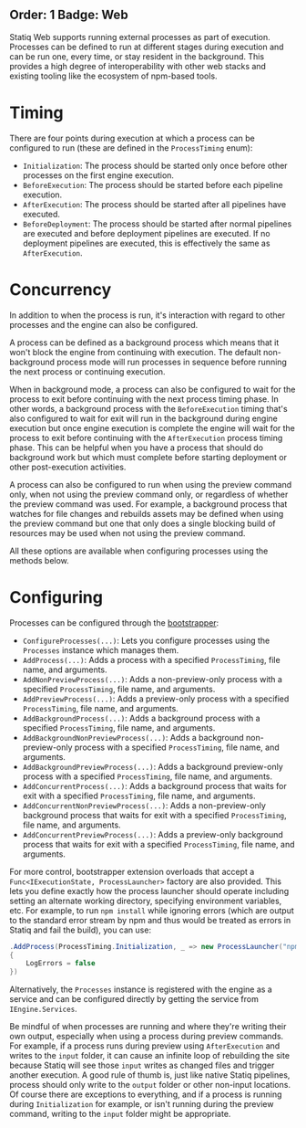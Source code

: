 Order: 1
Badge: Web
---
Statiq Web supports running external processes as part of execution. Processes can be defined to run at different stages during execution and can be run one, every time, or stay resident in the background. This provides a high degree of interoperability with other web stacks and existing tooling like the ecosystem of npm-based tools.

# Timing

There are four points during execution at which a process can be configured to run (these are defined in the `ProcessTiming` enum):

- `Initialization`: The process should be started only once before other processes on the first engine execution.
- `BeforeExecution`: The process should be started before each pipeline execution.
- `AfterExecution`: The process should be started after all pipelines have executed.
- `BeforeDeployment`: The process should be started after normal pipelines are executed and before deployment pipelines are executed. If no deployment pipelines are executed, this is effectively the same as `AfterExecution`.

# Concurrency

In addition to when the process is run, it's interaction with regard to other processes and the engine can also be configured.

A process can be defined as a background process which means that it won't block the engine from continuing with execution. The default non-background process mode will run processes in sequence before running the next process or continuing execution.

When in background mode, a process can also be configured to wait for the process to exit before continuing with the next process timing phase. In other words, a background process with the `BeforeExecution` timing that's also configured to wait for exit will run in the background during engine execution but once engine execution is complete the engine will wait for the process to exit before continuing with the `AfterExecution` process timing phase. This can be helpful when you have a process that should do background work but which must complete before starting deployment or other post-execution activities.

A process can also be configured to run when using the preview command only, when not using the preview command only, or regardless of whether the preview command was used. For example, a background process that watches for file changes and rebuilds assets may be defined when using the preview command but one that only does a single blocking build of resources may be used when not using the preview command.

All these options are available when configuring processes using the methods below.

# Configuring

Processes can be configured through the [bootstrapper](xref:bootstrapper):

- `ConfigureProcesses(...)`: Lets you configure processes using the `Processes` instance which manages them.
- `AddProcess(...)`: Adds a process with a specified `ProcessTiming`, file name, and arguments.
- `AddNonPreviewProcess(...)`: Adds a non-preview-only process with a specified `ProcessTiming`, file name, and arguments.
- `AddPreviewProcess(...)`: Adds a preview-only process with a specified `ProcessTiming`, file name, and arguments.
- `AddBackgroundProcess(...)`: Adds a background process with a specified `ProcessTiming`, file name, and arguments.
- `AddBackgroundNonPreviewProcess(...)`: Adds a background non-preview-only process with a specified `ProcessTiming`, file name, and arguments.
- `AddBackgroundPreviewProcess(...)`: Adds a background preview-only process with a specified `ProcessTiming`, file name, and arguments.
- `AddConcurrentProcess(...)`: Adds a background process that waits for exit with a specified `ProcessTiming`, file name, and arguments.
- `AddConcurrentNonPreviewProcess(...)`: Adds a non-preview-only background process that waits for exit with a specified `ProcessTiming`, file name, and arguments.
- `AddConcurrentPreviewProcess(...)`: Adds a preview-only background process that waits for exit with a specified `ProcessTiming`, file name, and arguments.

For more control, bootstrapper extension overloads that accept a `Func<IExecutionState, ProcessLauncher>` factory are also provided. This lets you define exactly how the process launcher should operate including setting an alternate working directory, specifying environment variables, etc. For example, to run `npm install` while ignoring errors (which are output to the standard error stream by npm and thus would be treated as errors in Statiq and fail the build), you can use:

```csharp
.AddProcess(ProcessTiming.Initialization, _ => new ProcessLauncher("npm", "install")
{
    LogErrors = false
})
```

Alternatively, the `Processes` instance is registered with the engine as a service and can be configured directly by getting the service from `IEngine.Services`.

Be mindful of when processes are running and where they're writing their own output, especially when using a process during preview commands. For example, if a process runs during preview using `AfterExecution` and writes to the `input` folder, it can cause an infinite loop of rebuilding the site because Statiq will see those `input` writes as changed files and trigger another execution. A good rule of thumb is, just like native Statiq pipelines, process should only write to the `output` folder or other non-input locations. Of course there are exceptions to everything, and if a process is running during `Initialization` for example, or isn't running during the preview command, writing to the `input` folder might be appropriate.